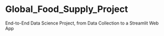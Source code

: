 # Global_Food_Supply_Project
 End-to-End Data Science Project, from Data Collection to a Streamlit Web App
